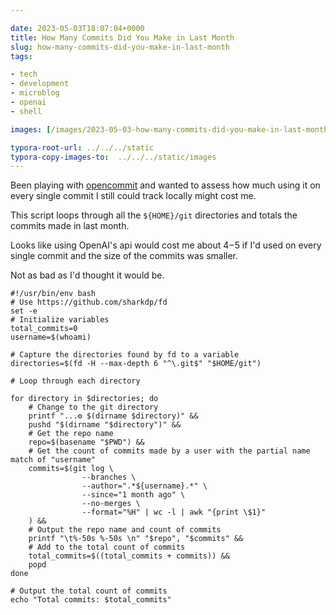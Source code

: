 ```yaml
---

date: 2023-05-03T18:07:04+0000
title: How Many Commits Did You Make in Last Month
slug: how-many-commits-did-you-make-in-last-month
tags:

- tech
- development
- microblog
- openai
- shell

images: [/images/2023-05-03-how-many-commits-did-you-make-in-last-month.png]

typora-root-url: ../../../static
typora-copy-images-to:  ../../../static/images
---
```


Been playing with [opencommit](https://github.com/di-sukharev/opencommit) and wanted to assess how much using it on every single commit I still could track locally might cost me.

This script loops through all the `${HOME}/git` directories and totals the commits made in last month.

Looks like using OpenAI's api would cost me about $4-$5 if I'd used on every single commit and the size of the commits was smaller.

Not as bad as I'd thought it would be.

```shell
#!/usr/bin/env bash
# Use https://github.com/sharkdp/fd
set -e
# Initialize variables
total_commits=0
username=$(whoami)

# Capture the directories found by fd to a variable
directories=$(fd -H --max-depth 6 "^\.git$" "$HOME/git")

# Loop through each directory

for directory in $directories; do
    # Change to the git directory
    printf "...⚙️ $(dirname $directory)" &&
    pushd "$(dirname "$directory")" &&
    # Get the repo name
    repo=$(basename "$PWD") &&
    # Get the count of commits made by a user with the partial name match of "username"
    commits=$(git log \
                --branches \
                --author=".*${username}.*" \
                --since="1 month ago" \
                --no-merges \
                --format="%H" | wc -l | awk "{print \$1}"
    ) &&
    # Output the repo name and count of commits
    printf "\t%-50s %-50s \n" "$repo", "$commits" &&
    # Add to the total count of commits
    total_commits=$((total_commits + commits)) &&
    popd
done

# Output the total count of commits
echo "Total commits: $total_commits"

```
